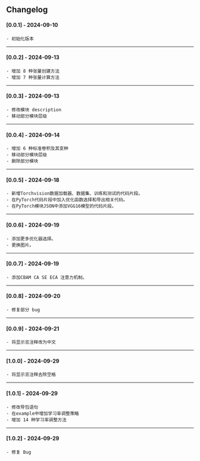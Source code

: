 ## Changelog

#### [0.0.1] - 2024-09-10

    - 初始化版本

---

#### [0.0.2] - 2024-09-13

    - 增加 8 种张量创建方法
    - 增加 7 种张量计算方法

---

#### [0.0.3] - 2024-09-13

    - 修改模块 description
    - 移动部分模块层级

---

#### [0.0.4] - 2024-09-14

    - 增加 6 种标准卷积及其变种
    - 移动部分模块层级
    - 删除部分模块

---

#### [0.0.5] - 2024-09-18

    - 新增Torchvision数据加载器、数据集、训练和测试的代码片段。
    - 在PyTorch代码片段中加入优化函数选择和导出相关代码。
    - 在PyTorch模块JSON中添加VGG16模型的代码片段。

---

#### [0.0.6] - 2024-09-19

    - 添加更多优化器选择。
    - 更换图片。

---

#### [0.0.7] - 2024-09-19

    - 添加CBAM CA SE ECA 注意力机制。

---

#### [0.0.8] - 2024-09-20

    - 修复部分 bug

---

#### [0.0.9] - 2024-09-21

    - 将显示览注释改为中文

---

#### [1.0.0] - 2024-09-29

    - 将显示览注释去除空格

---

#### [1.0.1] - 2024-09-29

    - 修改导包语句
    - 在example中增加学习率调整策略
    - 增加 14 种学习率调整方法

---

#### [1.0.2] - 2024-09-29

    - 修复 Bug
